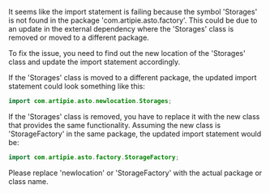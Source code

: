 It seems like the import statement is failing because the symbol 'Storages' is not found in the package 'com.artipie.asto.factory'. This could be due to an update in the external dependency where the 'Storages' class is removed or moved to a different package. 

To fix the issue, you need to find out the new location of the 'Storages' class and update the import statement accordingly. 

If the 'Storages' class is moved to a different package, the updated import statement could look something like this:

```java
import com.artipie.asto.newlocation.Storages;
```

If the 'Storages' class is removed, you have to replace it with the new class that provides the same functionality. Assuming the new class is 'StorageFactory' in the same package, the updated import statement would be:

```java
import com.artipie.asto.factory.StorageFactory;
```

Please replace 'newlocation' or 'StorageFactory' with the actual package or class name.